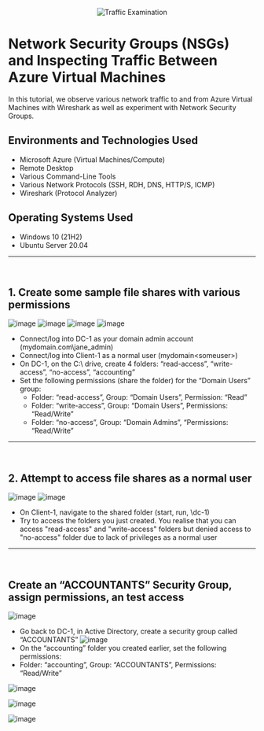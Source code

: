 <p align="center">
<img src="https://i.imgur.com/Ua7udoS.png" alt="Traffic Examination"/>
</p>

<h1>Network Security Groups (NSGs) and Inspecting Traffic Between Azure Virtual Machines</h1>
In this tutorial, we observe various network traffic to and from Azure Virtual Machines with Wireshark as well as experiment with Network Security Groups. <br />


<h2>Environments and Technologies Used</h2>

- Microsoft Azure (Virtual Machines/Compute)
- Remote Desktop
- Various Command-Line Tools
- Various Network Protocols (SSH, RDH, DNS, HTTP/S, ICMP)
- Wireshark (Protocol Analyzer)

<h2>Operating Systems Used </h2>

- Windows 10 (21H2)
- Ubuntu Server 20.04

<hr>
<br>

<h2>1. Create some sample file shares with various permissions</h2>

![image](https://github.com/LawrenceDavy/configure-ad/assets/24421979/a2ca95f7-0dd1-48e0-aeeb-e5234d315d5b)
![image](https://github.com/LawrenceDavy/configure-ad/assets/24421979/45581ba1-3662-4305-9a5d-84c708fab621)
![image](https://github.com/LawrenceDavy/configure-ad/assets/24421979/18cef67a-d718-4853-8b2e-71dd89a86022)
![image](https://github.com/LawrenceDavy/configure-ad/assets/24421979/915283e0-3279-4061-a5c1-ae294c5eec25)
- Connect/log into DC-1 as your domain admin account (mydomain.com\jane_admin)
- Connect/log into Client-1 as a normal user (mydomain\<someuser>)
- On DC-1, on the C:\ drive, create 4 folders: “read-access”, “write-access”, “no-access”, “accounting”
- Set the following permissions (share the folder) for the “Domain Users” group:
  - Folder: “read-access”, Group: “Domain Users”, Permission: “Read”
  - Folder: “write-access”,  Group: “Domain Users”, Permissions: “Read/Write”
  - Folder: “no-access”, Group: “Domain Admins”, “Permissions: “Read/Write”

<hr>
<br>

<h2>2. Attempt to access file shares as a normal user</h2>

![image](https://github.com/LawrenceDavy/configure-ad/assets/24421979/51dc19f0-cf3c-40f6-8eda-baccfd498f25)
![image](https://github.com/LawrenceDavy/configure-ad/assets/24421979/8245dd74-6e80-4d3d-97ea-0146e5d5e416)
- On Client-1, navigate to the shared folder (start, run, \\dc-1)
- Try to access the folders you just created. You realise that you can access "read-access" and "write-access" folders but denied access to "no-access" folder due to lack of privileges as a  normal user

<hr>
<br>

<h2>Create an “ACCOUNTANTS” Security Group, assign permissions, an test access</h2>

![image](https://github.com/LawrenceDavy/configure-ad/assets/24421979/4126120c-9fa0-4edf-bb25-76a8f7a1214f)
- Go back to DC-1, in Active Directory, create a security group called “ACCOUNTANTS”
![image](https://github.com/LawrenceDavy/configure-ad/assets/24421979/3715f4d5-2c48-4479-b2c6-3d73fbbd7cb2)
- On the “accounting” folder you created earlier, set the following permissions:
- Folder: “accounting”, Group: “ACCOUNTANTS”, Permissions: “Read/Write”

![image](https://github.com/LawrenceDavy/configure-ad/assets/24421979/4bbd21ac-c34a-49c6-a61e-12c856937fd7)

![image](https://github.com/LawrenceDavy/configure-ad/assets/24421979/40a1b6ce-a5e4-4b02-8a78-8bc5a75ee763)

![image](https://github.com/LawrenceDavy/configure-ad/assets/24421979/c932972e-ce38-4d9d-a0f8-765ca033819e)
